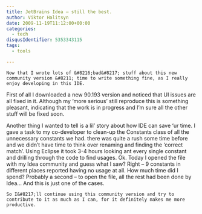 ```yaml
---
title: JetBrains Idea – still the best.
author: Viktor Halitsyn
date: 2009-11-19T11:12:00+00:00
categories:
  - tech
disqusIdentifier: 5353343115
tags:
  - tools

---
```

    Now that I wrote lots of &#8216;bad&#8217; stuff about this new community version &#8211; time to write something fine, as I really enjoy developing in this IDE.
  
   First of all I downloaded a new 90.193 version and noticed that UI issues are all fixed in it. Although my &#8216;more serious&#8217; still reproduce this is something pleasant, indicating that the work is in progress and I&#8217;m sure all the other stuff will be fixed soon.
  
   Another thing I wanted to tell is a lil&#8217; story about how IDE can save &#8216;ur time. I gave a task to my co-developer to clean-up the Constants class of all the unnecessary constants we had. there was quite a rush some time before and we didn&#8217;t have time to think over renaming and finding the &#8216;correct match&#8217;. Using Eclipse it took 3-4 hours looking ant every single constant and drilling through the code to find usages. Ok. Today I opened the file with my Idea community and guess what I saw? Right &#8211; 9 constants in different places reported having no usage at all. How much time did I spend? Probably a second  &#8211; to open the file, all the rest had been done by Idea&#8230; And this is just one of the cases.
  
    So I&#8217;ll continue using this community version and try to contribute to it as much as I can, for it definitely makes me more productive.